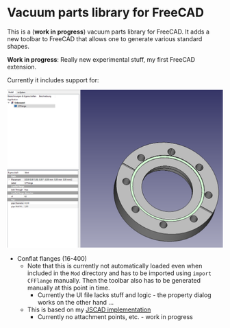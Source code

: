 # Vacuum parts library for FreeCAD

This is a (__work in progress__) vacuum parts library for FreeCAD. It adds
a new toolbar to FreeCAD that allows one to generate various standard shapes.

__Work in progress__: Really new experimental stuff, my first FreeCAD extension.

Currently it includes support for:

![Conflat flanges](https://raw.githubusercontent.com/tspspi/freecadvacuum/master/doc/screenshot01.png)

* Conflat flanges (16-400)
   * Note that this is currently not automatically loaded even when included
	   in the ```Mod``` directory and has to be imported using ```import CFFlange```
		 manually. Then the toolbar also has to be generated manually at this point
		 in time.
	 * Currently the UI file lacks stuff and logic - the property dialog works
	   on the other hand ...
   * This is based on my [JSCAD implementation](https://github.com/tspspi/jscadModels/blob/master/library/mechanics/cfflange.jscad)
	 * Currently no attachment points, etc. - work in progress

